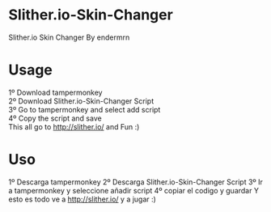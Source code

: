 # Slither.io-Skin-Changer
Slither.io Skin Changer
By endermrn
# Usage
1º Download tampermonkey                                                                                                              
2º Download Slither.io-Skin-Changer Script                                                                                                              
3º Go to tampermonkey and select add script                                                                                                              
4º Copy the script and save                                                                                                              
This all go to http://slither.io/ and Fun :)                                                                                                              

# Uso
1º Descarga tampermonkey
2º Descarga Slither.io-Skin-Changer Script
3º Ir a tampermonkey y seleccione añadir script
4º copiar el codigo  y guardar
Y esto es todo ve a http://slither.io/ y a jugar :)
